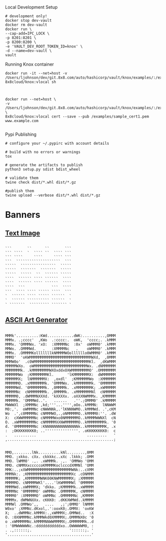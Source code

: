
Local Development Setup

```shell script
# development only!
docker stop dev-vault
docker rm dev-vault
docker run \
--cap-add=IPC_LOCK \
-p 8201:8201 \
-p 8200:8200 \
-e 'VAULT_DEV_ROOT_TOKEN_ID=knox' \
-d --name=dev-vault \
vault

```

Running Knox container

```shell script
docker run -it --net=host -v /Users/ljohnson/dev/git.8x8.com/auto/hashicorp/vault/knox/examples/:/examples 8x8cloud/knox:vlocal sh



docker run --net=host \
-v /Users/ljohnson/dev/git.8x8.com/auto/hashicorp/vault/knox/examples/:/examples \
8x8cloud/knox:vlocal cert --save --pub /examples/sample_cert1.pem www.example.com


```

Pypi Publishing

```
# configure your ~/.pypirc with account details

# build with no errors or warnings
tox

# generate the artifacts to publish
python3 setup.py sdist bdist_wheel

# validate them
twine check dist/*.whl dist/*.gz

#publish them
twine upload --verbose dist/*.whl dist/*.gz
```


# Banners


## [Text Image](https://www.text-image.com/convert/pic2ascii.cgi)

```

```       ``      ``       ```
``` ````  `  ```` ``  ```` ```
``` ````     ````     ```` ```
```  ````````````````````  ```
`````  ````````````````  `````
`````  ```````  ```````  `````
`````  `````  ``  `````` `````
````  `````` ```` ``````  ````
````  `````` ```` ``````  ````
````  ```            ```  ````
```  ```` ```` ````` ````  ```
`  `````` ```` ````` ``````  `
`  `````` `````````` ``````  `
` ```````  ````````` ``````` `

```

## [ASCII Art Generator](https://www.ascii-art-generator.org/)

```

MMMk'..........:KWd............dWK:..........,OMMM
MMMx. .;cccc'  ,KWo  .:cccc:.  oWK,  'cccc;. .kMMM
MMMx. 'OMMMWx. 'xO:  :XMMMMNc  :0x'  oWMMM0' .kMMM
MMWx. .OMMMWd.   .   :XMMMMNc   .    oWMMM0' .kMMM
MMMx. .OMMMMKolllllllkNMMMMWOollllllo0WMMM0' .kMMM
MMMO'  'oKWMMMMMMMMMMMMMMMMMMMMMMMMMMMMWXd,  ,0MMM
MMMW0o'  .c0WMMMMMMMMMMMMMMMMMMMMMMMMMKl.  ,dKWMMM
MMMMMWXo.  oWMMMMMMMMMMMMMMMMMMMMMMMMWx. .dNMMMMMM
MMMMMMMk. .kMMMMMMMMWXOxddxOXWMMMMMMMMO' .OMMMMMMM
MMMMMMWo  ;KMMMMMMMKl.      'lKMMMMMMMX:  dWMMMMMM
MMMMMMX;  lNMMMMMMX:  ,oxdl'  ;KMMMMMMWo  :XMMMMMM
MMMMMMO. .xMMMMMMMk. 'OMMMWx. .kMMMMMMMk. '0MMMMMM
MMMMMWd. '0MMMMMMMk. ,0MMMMk. .xMMMMMMMK; .xWMMMMM
MMMMMNc  cNMMMMMMMk. ,0MMMMk. .xMMMMMMMNl  cNMMMMM
MMMMM0, .dWMMMNXXXd. 'kXXXXx. .oXXXNWMMMx. ,KMMMMM
MMMMMk. 'OMMMWd..'.   ......   .''.;OMMM0' .kMMMMM
MWWWXl  ;XMMMNc ,kd;'''...'''',oOo..kMMMN:  lNNWWM
M0:,'.  oWMMMNc cNWWNNk,.'lKNNNWMO..kMMMWd. .',cKM
Wo  .',c0MMMMNc cNMMMWO,.,oNMMMMMO..kMMMM0:''. .dW
X:  cXWWMMMMMNc cNMMMMWxo0NMMMMMMO..kMMMMWWNXl  cN
O. .xWMMMMMMMNc cNMMMMMXXNWMMMMMMO..kMMMMMMMMk. '0
d. '0MMMMMMMMNc :KNNNNNNNNNNNNNNNk..kMMMMMMMMK, .x
:  ;OKKKKKKKK0; ..'''''''''''''''. .oKKKKKKKK0:  c
.   ..........                       .........   '
,................................................;

```



```

MMO,........lNk..........kNl........,0MM
MMO. ;xkko. cXx. ckkkkc..xXc .lkkk; .OMM
MMO. lWMM0' .,. .xWMMMk. .,. 'OMMWo 'OMM
MMO. cNMMXxcccccoKMMMMKoclcccdXMMNl 'OMM
MMK:..;xXWMMMMMMMMMMMMMMMMMMMMWNk:..cXMM
MMMNk:. ;KMMMMMMMMMMMMMMMMMMMMXc .cONMMM
MMMMMK; ,KMMMMMMWNK00KNWMMMMMMX; ;XMMMMM
MMMMMO. cNMMMMWKl'....'lKWMMMMWl '0MMMMM
MMMMWd..xWMMMMX; 'dkko. ;KMMMMMk..xWMMMM
MMMMNc '0MMMMMO' oWMMNc .OMMMMMK, cNMMMM
MMMM0' :XMMMMMO' oWMMNc .OMMMMMNc ,KMMMM
MMMMx. dWMWNXXx. cKKK0: .dKKXWMWd..kMMMM
MMMWl .OMMWo',,   ....   ,;';0MMO' lNMMM
W0xo' ;XMMNc.dKxol,.':ooxK0;.OMMX: 'oxKW
X;  ..dWMMNc.kMMMX:.,xWMMMX;.OMMWd..  :X
O. :0XNMMMNc.kMMMWkd0XMMMMX;.OMMMNX0c '0
o .xWMMMMMNc.kMMMMNNWWMMMMX;.OMMMMMMk..d
: '0MWWWWWNc.:dddddddddddxo..OWWWWWM0, :
. .,::::::;.                 '::::::;. '
'......................................'


```

